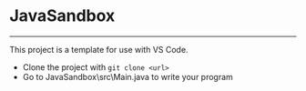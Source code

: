  # JavaSandbox
---
This project is a template for use with VS Code. 

* Clone the project with `git clone <url>`
* Go to JavaSandbox\src\Main.java to write your program